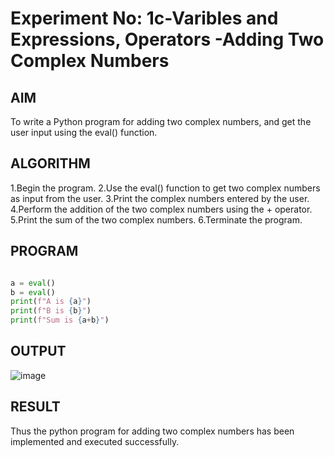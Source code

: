 # Experiment No: 1c-Varibles and Expressions, Operators -Adding Two Complex Numbers

## AIM
To write a Python program for adding two complex numbers, and get the user input using the eval() function.

## ALGORITHM
1.Begin the program.
2.Use the eval() function to get two complex numbers as input from the user.
3.Print the complex numbers entered by the user.
4.Perform the addition of the two complex numbers using the + operator.
5.Print the sum of the two complex numbers.
6.Terminate the program.

## PROGRAM
```python

a = eval()
b = eval()
print(f"A is {a}")
print(f"B is {b}")
print(f"Sum is {a+b}")

```

## OUTPUT
![image](https://github.com/user-attachments/assets/d7e50f28-d1c0-42f8-b48c-dbb04647de52)



## RESULT
Thus the python program for  adding two complex numbers has been implemented and executed successfully.
